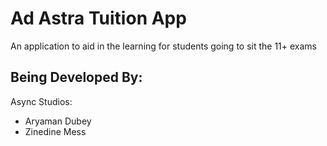 # Ad Astra Tuition App

An application to aid in the learning for students going to sit the 11+ exams

## Being Developed By:

Async Studios:
 - Aryaman Dubey
 - Zinedine Mess
